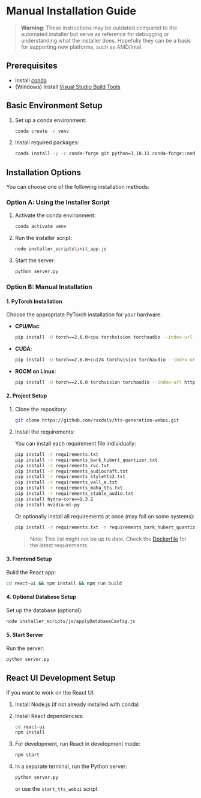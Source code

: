 # Manual Installation Guide

> **Warning**: These instructions may be outdated compared to the automated installer but serve as reference for debugging or understanding what the installer does. Hopefully they can be a basis for supporting new platforms, such as AMD/Intel.

## Prerequisites

- Install [conda](https://docs.conda.io/projects/conda/en/latest/user-guide/install/index.html)
- (Windows) Install [Visual Studio Build Tools](https://visualstudio.microsoft.com/visual-cpp-build-tools/)

## Basic Environment Setup

1. Set up a conda environment:
   ```bash
   conda create -n venv
   ```

2. Install required packages:
   ```bash
   conda install -y -c conda-forge git python=3.10.11 conda-forge::nodejs=22.9.0 conda conda-forge::uv=0.4.17 ninja conda-forge::postgresql=16.4 conda-forge::vswhere "conda-forge::ffmpeg=4.4.2[build=lgpl*]"
   ```

## Installation Options

You can choose one of the following installation methods:

### Option A: Using the Installer Script

1. Activate the conda environment:
   ```bash
   conda activate venv
   ```

2. Run the installer script:
   ```bash
   node installer_scripts\init_app.js
   ```

3. Start the server:
   ```bash
   python server.py
   ```

### Option B: Manual Installation

#### 1. PyTorch Installation

Choose the appropriate PyTorch installation for your hardware:

- **CPU/Mac**:
  ```bash
  pip install -U torch==2.6.0+cpu torchvision torchaudio --index-url https://download.pytorch.org/whl/cpu
  ```

- **CUDA**:
  ```bash
  pip install -U torch==2.6.0+cu124 torchvision torchaudio --index-url https://download.pytorch.org/whl/cu124
  ```

- **ROCM on Linux**:
  ```bash
  pip install -U torch==2.6.0 torchvision torchaudio --index-url https://download.pytorch.org/whl/rocm6.0
  ```

#### 2. Project Setup

1. Clone the repository:
   ```bash
   git clone https://github.com/rsxdalv/tts-generation-webui.git
   ```

2. Install the requirements:

   You can install each requirement file individually:
   ```bash
   pip install -r requirements.txt
   pip install -r requirements_bark_hubert_quantizer.txt
   pip install -r requirements_rvc.txt
   pip install -r requirements_audiocraft.txt
   pip install -r requirements_styletts2.txt
   pip install -r requirements_vall_e.txt
   pip install -r requirements_maha_tts.txt
   pip install -r requirements_stable_audio.txt
   pip install hydra-core==1.3.2
   pip install nvidia-ml-py
   ```

   Or optionally install all requirements at once (may fail on some systems):
   ```bash
   pip install -r requirements.txt -r requirements_bark_hubert_quantizer.txt -r requirements_rvc.txt -r requirements_audiocraft.txt -r requirements_styletts2.txt -r requirements_vall_e.txt -r requirements_maha_tts.txt -r requirements_stable_audio.txt hydra-core==1.3.2 nvidia-ml-py
   ```

   > Note: This list might not be up to date. Check the [Dockerfile](https://github.com/rsxdalv/tts-generation-webui/blob/main/Dockerfile#L39-L40) for the latest requirements.

#### 3. Frontend Setup

Build the React app:
```bash
cd react-ui && npm install && npm run build
```

#### 4. Optional Database Setup

Set up the database (optional):
```bash
node installer_scripts/js/applyDatabaseConfig.js
```

#### 5. Start Server

Run the server:
```bash
python server.py
```

## React UI Development Setup

If you want to work on the React UI:

1. Install Node.js (if not already installed with conda)

2. Install React dependencies:
   ```bash
   cd react-ui
   npm install
   ```

3. For development, run React in development mode:
   ```bash
   npm start
   ```

4. In a separate terminal, run the Python server:
   ```bash
   python server.py
   ```
   or use the `start_tts_webui` script
